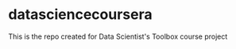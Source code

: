 datasciencecoursera
===================

This is the repo created for Data Scientist's Toolbox course project

